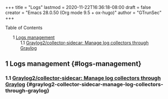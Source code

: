 +++
title = "Logs"
lastmod = 2020-11-22T16:36:18-08:00
draft = false
creator = "Emacs 28.0.50 (Org mode 9.5 + ox-hugo)"
author = "GTrunSec"
+++

<style>
  .ox-hugo-toc ul {
    list-style: none;
  }
</style>
<div class="ox-hugo-toc toc">
<div></div>

<div class="heading">Table of Contents</div>

- <span class="section-num">1</span> [Logs management](#logs-management)
    - <span class="section-num">1.1</span> [Graylog2/collector-sidecar: Manage log collectors through Graylog](#graylog2-collector-sidecar-manage-log-collectors-through-graylog)

</div>
<!--endtoc-->



## <span class="section-num">1</span> Logs management {#logs-management}


### <span class="section-num">1.1</span> [Graylog2/collector-sidecar: Manage log collectors through Graylog](https://github.com/Graylog2/collector-sidecar) {#graylog2-collector-sidecar-manage-log-collectors-through-graylog}
